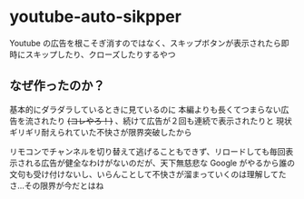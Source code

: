 # youtube-auto-sikpper

Youtube の広告を根こそぎ消すのではなく、スキップボタンが表示されたら即時にスキップしたり、クローズしたりするやつ

## なぜ作ったのか？

基本的にダラダラしているときに見ているのに
本編よりも長くてつまらない広告を流されたり ~~(コレやろ！)~~ 、続けて広告が２回も連続で表示されたりと
現状ギリギリ耐えられていた不快さが限界突破したから

リモコンでチャンネルを切り替えて逃げることもできず、リロードしても毎回表示される広告が健全なわけがないのだが、天下無慈悲な Google がやるから誰の文句も受け付けないし、いらんことして不快さが溜まっていくのは理解してたさ...その限界が今だとはね
